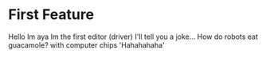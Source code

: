 # First Feature
Hello Im aya Im the first editor (driver)
I'll tell you a joke...
How do robots eat guacamole?
with computer chips 'Hahahahaha'